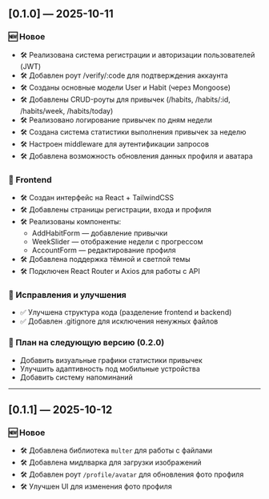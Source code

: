 ## [0.1.0] — 2025-10-11

### 🆕 Новое

- 🛠️ Реализована система регистрации и авторизации пользователей (JWT)
- 🛠️ Добавлен роут /verify/:code для подтверждения аккаунта
- 🛠️ Созданы основные модели User и Habit (через Mongoose)
- 🛠️ Добавлены CRUD-роуты для привычек (/habits, /habits/:id, /habits/week, /habits/today)
- 🛠️ Реализовано логирование привычек по дням недели
- 🛠️ Создана система статистики выполнения привычек за неделю
- 🛠️ Настроен middleware для аутентификации запросов
- 🛠️ Добавлена возможность обновления данных профиля и аватара

### 🎨 Frontend

- 🛠️ Создан интерфейс на React + TailwindCSS
- 🛠️ Добавлены страницы регистрации, входа и профиля
- 🛠️ Реализованы компоненты:
  - AddHabitForm — добавление привычки
  - WeekSlider — отображение недели с прогрессом
  - AccountForm — редактирование профиля
- 🛠️ Добавлена поддержка тёмной и светлой темы
- 🛠️ Подключен React Router и Axios для работы с API

### 🐞 Исправления и улучшения

- ✅ Улучшена структура кода (разделение frontend и backend)
- ✅ Добавлен .gitignore для исключения ненужных файлов

### 🧠 План на следующую версию (0.2.0)

- Добавить визуальные графики статистики привычек
- Улучшить адаптивность под мобильные устройства
- Добавить систему напоминаний

---

## [0.1.1] — 2025-10-12

### 🆕 Новое

- 🛠️ Добавлена библиотека `multer` для работы с файлами
- 🛠️ Добавлена мидлварка для загрузки изображений
- 🛠️ Добавлен роут `/profile/avatar` для обновления фото профиля
- 🛠️ Улучшен UI для изменения фото профиля
